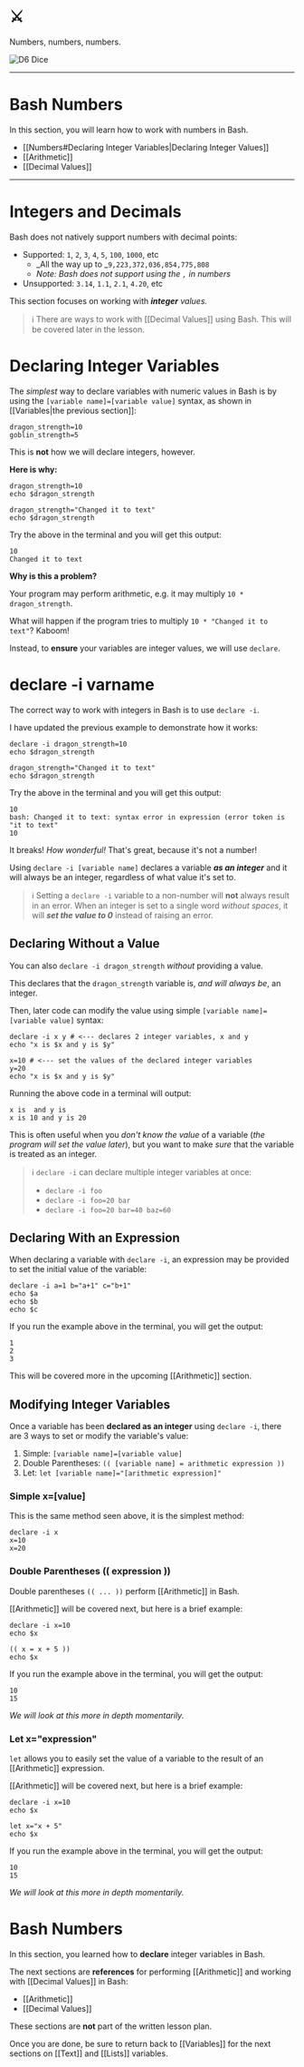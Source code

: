 # ⚔️

Numbers, numbers, numbers.

![D6 Dice](Numbers.jpg)

---

# Bash Numbers

In this section, you will learn how to work with numbers in Bash.

- [[Numbers#Declaring Integer Variables|Declaring Integer Values]]
- [[Arithmetic]]
- [[Decimal Values]]

---

# Integers and Decimals

Bash does not natively support numbers with decimal points:

- Supported: `1`, `2`, `3`, `4`, `5`, `100`, `1000`, etc
	- _All the way up to _`9,223,372,036,854,775,808` 
	- _Note: Bash does not support using the `,` in numbers_
- Unsupported: `3.14`, `1.1`, `2.1`, `4.20`, etc

This section focuses on working with _**integer** values._

> ℹ️ There are ways to work with [[Decimal Values]] using Bash.
> This will be covered later in the lesson.

# Declaring Integer Variables

The *simplest* way to declare variables with numeric values in Bash is by using the `[variable name]=[variable value]` syntax, as shown in [[Variables|the previous section]]:

```shell
dragon_strength=10
goblin_strength=5
```

This is **not** how we will declare integers, however.

**Here is why:**

```shell
dragon_strength=10
echo $dragon_strength

dragon_strength="Changed it to text"
echo $dragon_strength
```

Try the above in the terminal and you will get this output:

```
10
Changed it to text
```

**Why is this a problem?**

Your program may perform arithmetic, e.g. it may multiply `10 * dragon_strength`.

What will happen if the program tries to multiply `10 * "Changed it to text"`? Kaboom!

Instead, to **ensure** your variables are integer values, we will use `declare`.

# declare -i varname

The correct way to work with integers in Bash is to use `declare -i`.

I have updated the previous example to demonstrate how it works:

```shell
declare -i dragon_strength=10
echo $dragon_strength

dragon_strength="Changed it to text"
echo $dragon_strength
```

Try the above in the terminal and you will get this output:

```
10
bash: Changed it to text: syntax error in expression (error token is "it to text"
10
```

It breaks! _How wonderful!_ That's great, because it's not a number!

Using `declare -i [variable name]` declares a variable **_as an integer_** and it will always be an integer, regardless of what value it's set to.

> ℹ️ Setting a `declare -i` variable to a non-number will **not** always result in an error. When an integer is set to a single word _without spaces_, it will _**set the value to 0**_ instead of raising an error.

## Declaring Without a Value

You can also `declare -i dragon_strength` _without_ providing a value.

This declares that the `dragon_strength` variable is, _and will always be_, an integer.

Then, later code can modify the value using simple `[variable name]=[variable value]` syntax:

```shell
declare -i x y # <--- declares 2 integer variables, x and y
echo "x is $x and y is $y"

x=10 # <--- set the values of the declared integer variables
y=20
echo "x is $x and y is $y"
```

Running the above code in a terminal will output:

```
x is  and y is  
x is 10 and y is 20
```

This is often useful when you _don't know the value_ of a variable (_the program will set the value later_), but you want to make _sure_ that the variable is treated as an integer.

> ℹ️ `declare -i` can declare multiple integer variables at once:
> - `declare -i foo`
> - `declare -i foo=20 bar`
> - `declare -i foo=20 bar=40 baz=60`

## Declaring With an Expression
When declaring a variable with `declare -i`, an expression may be provided to set the initial value of the variable:

```shell
declare -i a=1 b="a+1" c="b+1"
echo $a
echo $b
echo $c
```

If you run the example above in the terminal, you will get the output:

```
1
2
3
```

This will be covered more in the upcoming [[Arithmetic]] section.

## Modifying Integer Variables

Once a variable has been **declared as an integer** using `declare -i`, there are 3 ways to set or modify the variable's value:

1. Simple: `[variable name]=[variable value]`
3. Double Parentheses: `(( [variable name] = arithmetic expression ))`
2. Let: `let [variable name]="[arithmetic expression]"`

### Simple x=[value]

This is the same method seen above, it is the simplest method:

```shell
declare -i x
x=10
x=20
```

### Double Parentheses (( expression ))

Double parentheses `(( ... ))` perform [[Arithmetic]] in Bash.

[[Arithmetic]] will be covered next, but here is a brief example:

```shell
declare -i x=10
echo $x

(( x = x + 5 ))
echo $x
```

If you run the example above in the terminal, you will get the output:

```shell
10
15
```

_We will look at this more in depth momentarily._

### Let x="expression"

`let` allows you to easily set the value of a variable to the result of an [[Arithmetic]] expression.

[[Arithmetic]] will be covered next, but here is a brief example:

```shell
declare -i x=10
echo $x

let x="x + 5"
echo $x
```

If you run the example above in the terminal, you will get the output:

```shell
10
15
```

_We will look at this more in depth momentarily._

# Bash Numbers

In this section, you learned how to **declare** integer variables in Bash.

The next sections are **references** for performing [[Arithmetic]] and working with [[Decimal Values]] in Bash:

- [[Arithmetic]]
- [[Decimal Values]]

These sections are **not** part of the written lesson plan.

Once you are done, be sure to return back to [[Variables]] for the next sections on [[Text]] and [[Lists]] variables.

